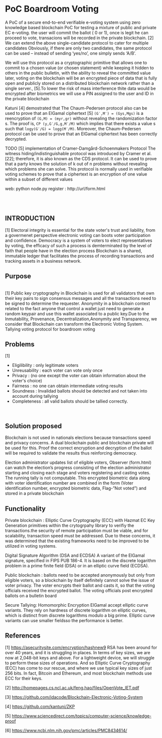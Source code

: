 #  PoC Boardroom Voting
A PoC of a secure end-to-end verifiable e-voting system using zero knowledge based blockchain PoC for testing a mixture
of public and private EC e-voting. the user will commit the ballot ( 0 or 1), once is legit he can proceed to vote, transacions
will be recorded in the private blockchain. [2] We can extend the above single-candidate protocol to cater for multiple candidates Obviously, if there are only two candidates, the same protocol can be used – instead of sending ‘yes/no’, one simply sends ‘A/B’. 

We will use this protocol as a cryptographic primitive that allows one to commit to a chosen value (or chosen statement) while keeping it hidden to others in the public bulletin, with the ability to reveal the committed value later, voting on the blockchain will be an encrypted piece of data that is fully open and publicly stored on a distributed blockchain network rather than a single server., [5].To lower the risk of mass interference thite data would be encrypted after biometrics we will use a PIN assigned to the user and ID in the private blockchain


 Katuni [4] demostrated that The Chaum-Pedersen protocol also can be used to prove that an ElGamal ciphertext [5] `(G′,M′) = (Gys,Mgs)` is a reencryption of `(G,M) = (myr,gr)` without revealing the randomization factor s. The proof is, `CP (y,G′/G,g,M′/M)` which implies that there exists a value s such that `logy(G′/G) = logg(M′/M)`. Moreover, the Chaum-Pedersen protocol can be used to prove that an ElGamal ciphertext has been correctly decrypted.



TODO
[5] implementation of Cramer-Damgård-Schoenmakers Protocol
The witness hiding/indistinguishable protocol was introduced by Cramer et al. [22]; therefore, it is also known as the CDS protocol. It can be used to prove that a party knows the solution of k out of n problems without revealing which problems she can solve. This protocol is normally used in verifiable voting schemes to prove that a ciphertext is an encryption of one value within a subset of different values

web: python node.py
register : http://url/form.html

<br><br>
## INTRODUCTION
[1]
Electoral integrity is essential for the state voter's trust and liability, from a govermenet perspective
electronic voting can boots voter participation and confidence.
Democracy is a system of voters to elect representatives by voting, the efficacy of such a process is demterminated by
the level of faith that people have in the election process
Blockchain is a shared, immutable ledger that facilitates the process of recording transactions and tracking assets in a business network. 

## Purpose  
<br>
[1]
Public key cryptography in Blockchain is used for all validators that own their key pairs to sign consensus messages and all
the transactions need to be signed to determine the requester. Anonymity in a blockchain context related to the fact anyone that control a wallet just need to generate a random keypair and use this wallet associated to a public key.Due to the Inmutability, Provenance, Decentralization,Anonymity and Transparency, we consider that Blockchain can transform the Electronic Voting System.
Tallying voting protocol for boardroom voting 


## Problems  
[1]
* Eligilibility : only legitimate voters 
* Unreusability : each voter can vote only once
* Privacy : (no one except the voter can obtain information about the voter's choice)
* Fairness : no one can obtain intermediate voting results
* Soundness : Invalidad ballots should be detected and not taken into account during tallying
* Completeness : all valid ballots should be tallied correctly.


<br>

## Solution proposed

Blockchain is not used in nationals elections because transactions speed and privacy concerns.
A dual blockchain public and blockchain private will be used for this.
Proof the correct encryption and decryption of the ballot will be required to validate the results thus reinforcing democracy.

Election administrator updates list	of eligible voters, 
Observer (form.html) can watch the election’s progress consisting of
the election administrator starting and closing each stage and voters registering and casting votes. 
The running tally is not computable.
This encrypted biometric data along with voter identification number are combined in the form (Voter identification number, 
encrypted biometric data, Flag-”Not voted”) and stored in a
private blockchain


## Functionality


Private blockchain : Elliptic Curve Cryptography (ECC) with Hazmat EC Key Generation primitives within the crytogrpahy library to verifiy the transactions.the security of remote participation must be viable, and for scalability, transaction speed must be addressed. Due to these concerns, it was determined that the existing frameworks need to be improved to be utilized in voting systems.

Digital Signature Algorithm (DSA and ECDSA) A variant of the ElGamal signature, specified in FIPS PUB 186-4.
It is based on the discrete logarithm problem in a prime finite field (DSA) or in an elliptic curve field (ECDSA).

Public blockchain :  ballots need to be accepted anonymously but only from eligible voters, so a blockchain by itself definitely cannot solve the issue of voter privacy. The voter encrypts their ballot  and casts it, so that the voting officials received the encrypted ballot.
The voting officials post encrypted ballots on a bulletin board

Secure Tallying: Homomorphic Encryption ElGamal accept elliptic curve variants. They rely on hardness of discrete logarithm on elliptic curves, which is distinct from discrete logarithms modulo a big prime. Elliptic curve variants can use smaller fieldsso the performance is better.




## References

[1] https://asecuritysite.com/encryption/hashnew9 RSA has been around for over 40 years, and it is struggling in places. 
In terms of key sizes, we are now at 2,048-bit keys and above. 
For a lightweight device, we will struggle to perform these sizes of operations. 
And so Elliptic Curve Cryptography (ECC) has come to our rescue, and where we use typical key sizes of just 256 bits. 
In fact, Bitcoin and Ethereum, and most blockchain methods use ECC for their keys. 

[2] http://homepages.cs.ncl.ac.uk/feng.hao/files/OpenVote_IET.pdf

[3] https://github.com/jdacode/Blockchain-Electronic-Voting-System

[4] https://github.com/kantuni/ZKP

[5] https://www.sciencedirect.com/topics/computer-science/knowledge-proof

[6] https://www.ncbi.nlm.nih.gov/pmc/articles/PMC8434614/ 



